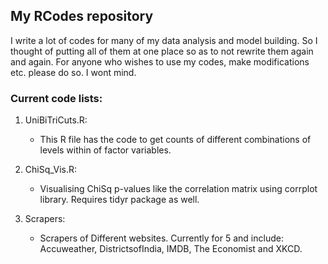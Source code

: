 ## My RCodes repository

I write a lot of codes for many of my data analysis and model building. So I thought of putting all of them at one place so as to not rewrite them again and again. For anyone who wishes to use my codes, make modifications etc. please do so. I wont mind.

### Current code lists:

1. UniBiTriCuts.R:
	* This R file has the code to get counts of different combinations of levels within of factor variables. 

2. ChiSq_Vis.R:
	* Visualising ChiSq p-values like the correlation matrix using corrplot library. Requires tidyr package as well.

3. Scrapers:
	* Scrapers of Different websites. Currently for 5 and include: Accuweather, DistrictsofIndia, IMDB, The Economist and XKCD.